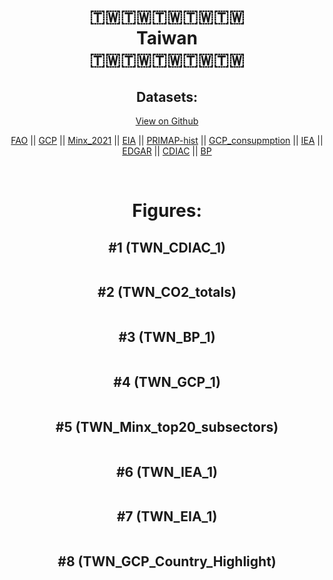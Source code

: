 
<center>
<h1 align="center">
🇹🇼🇹🇼🇹🇼🇹🇼🇹🇼
<br>
Taiwan
<br>
🇹🇼🇹🇼🇹🇼🇹🇼🇹🇼
</h1>
<h2>Datasets:</h2>
<p><a href="https://github.com/dquintani/GreenhouseData/tree/master/country_data/TWN_Taiwan/data">View on Github</a>
<br></p><p><a href="data/TWN_FAO.csv">FAO</a> || <a href="data/TWN_GCP.csv">GCP</a> || <a href="data/TWN_Minx_2021.csv">Minx_2021</a> || <a href="data/TWN_EIA.csv">EIA</a> || <a href="data/TWN_PRIMAP-hist.csv">PRIMAP-hist</a> || <a href="data/TWN_GCP_consupmption.csv">GCP_consupmption</a> || <a href="data/TWN_IEA.csv">IEA</a> || <a href="data/TWN_EDGAR.csv">EDGAR</a> || <a href="data/TWN_CDIAC.csv">CDIAC</a> || <a href="data/TWN_BP.csv">BP</a></p><p><br></p>
<h1>Figures:</h1><h2>#1 (TWN_CDIAC_1)</h2>
<p><img alt="" src="figures/TWN_CDIAC_1.png" /></p><h2>#2 (TWN_CO2_totals)</h2>
<p><img alt="" src="figures/TWN_CO2_totals.png" /></p><h2>#3 (TWN_BP_1)</h2>
<p><img alt="" src="figures/TWN_BP_1.png" /></p><h2>#4 (TWN_GCP_1)</h2>
<p><img alt="" src="figures/TWN_GCP_1.png" /></p><h2>#5 (TWN_Minx_top20_subsectors)</h2>
<p><img alt="" src="figures/TWN_Minx_top20_subsectors.png" /></p><h2>#6 (TWN_IEA_1)</h2>
<p><img alt="" src="figures/TWN_IEA_1.png" /></p><h2>#7 (TWN_EIA_1)</h2>
<p><img alt="" src="figures/TWN_EIA_1.png" /></p><h2>#8 (TWN_GCP_Country_Highlight)</h2>
<p><img alt="" src="figures/TWN_GCP_Country_Highlight.png" /></p>